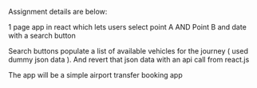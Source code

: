 Assignment details are below:

1 page app in react which lets users select point A AND Point B and date with a search button

Search buttons populate a list of available vehicles for the journey ( used dummy json data ). And revert that json data with an api call from react.js

The app will be a simple airport transfer booking app
